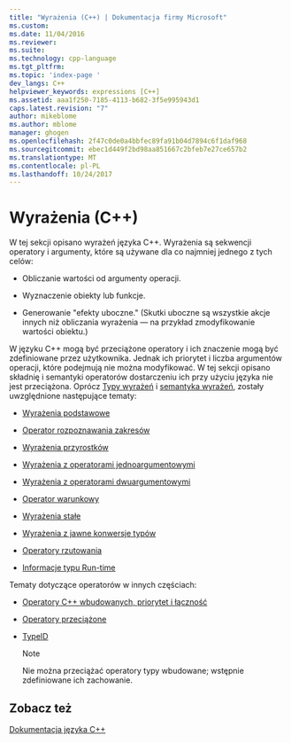 ```yaml
---
title: "Wyrażenia (C++) | Dokumentacja firmy Microsoft"
ms.custom: 
ms.date: 11/04/2016
ms.reviewer: 
ms.suite: 
ms.technology: cpp-language
ms.tgt_pltfrm: 
ms.topic: 'index-page '
dev_langs: C++
helpviewer_keywords: expressions [C++]
ms.assetid: aaa1f250-7185-4113-b682-3f5e995943d1
caps.latest.revision: "7"
author: mikeblome
ms.author: mblome
manager: ghogen
ms.openlocfilehash: 2f47c0de0a4bbfec89fa91b04d7894c6f1daf968
ms.sourcegitcommit: ebec1d449f2bd98aa851667c2bfeb7e27ce657b2
ms.translationtype: MT
ms.contentlocale: pl-PL
ms.lasthandoff: 10/24/2017
---
```

# <a name="expressions-c"></a>Wyrażenia (C++)
W tej sekcji opisano wyrażeń języka C++. Wyrażenia są sekwencji operatory i argumenty, które są używane dla co najmniej jednego z tych celów:  
  
-   Obliczanie wartości od argumenty operacji.  
  
-   Wyznaczenie obiekty lub funkcje.  
  
-   Generowanie "efekty uboczne." (Skutki uboczne są wszystkie akcje innych niż obliczania wyrażenia — na przykład zmodyfikowanie wartości obiektu.)  
  
 W języku C++ mogą być przeciążone operatory i ich znaczenie mogą być zdefiniowane przez użytkownika. Jednak ich priorytet i liczba argumentów operacji, które podejmują nie można modyfikować. W tej sekcji opisano składnię i semantyki operatorów dostarczeniu ich przy użyciu języka nie jest przeciążona. Oprócz [Typy wyrażeń](../cpp/types-of-expressions.md) i [semantyka wyrażeń](../cpp/semantics-of-expressions.md), zostały uwzględnione następujące tematy:  
  
-   [Wyrażenia podstawowe](../cpp/primary-expressions.md)  
  
-   [Operator rozpoznawania zakresów](../cpp/scope-resolution-operator.md)  
  
-   [Wyrażenia przyrostków](../cpp/postfix-expressions.md)  
  
-   [Wyrażenia z operatorami jednoargumentowymi](../cpp/expressions-with-unary-operators.md)  
  
-   [Wyrażenia z operatorami dwuargumentowymi](../cpp/expressions-with-binary-operators.md)  
  
-   [Operator warunkowy](../cpp/conditional-operator-q.md)  
  
-   [Wyrażenia stałe](../cpp/cpp-constant-expressions.md)  
  
-   [Wyrażenia z jawne konwersje typów](http://msdn.microsoft.com/en-us/060ad6b4-9592-4f3e-8509-a20ac84a85ae)  
  
-   [Operatory rzutowania](../cpp/casting-operators.md)  
  
-   [Informacje typu Run-time](../cpp/run-time-type-information.md)  
  
 Tematy dotyczące operatorów w innych częściach:  
  
-   [Operatory C++ wbudowanych, priorytet i łączność](../cpp/cpp-built-in-operators-precedence-and-associativity.md)  
  
-   [Operatory przeciążone](../cpp/operator-overloading.md)  
  
-   [TypeID](../windows/typeid-cpp-component-extensions.md)  
  
    > [!NOTE]
    >  Nie można przeciążać operatory typy wbudowane; wstępnie zdefiniowane ich zachowanie.  
  
## <a name="see-also"></a>Zobacz też  
 [Dokumentacja języka C++](../cpp/cpp-language-reference.md)
